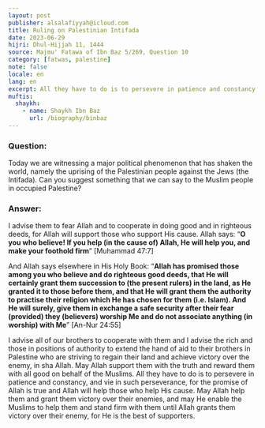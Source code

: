 ```yaml
---
layout: post
publisher: alsalafiyyah@icloud.com
title: Ruling on Palestinian Intifada
date: 2023-06-29
hijri: Dhul-Hijjah 11, 1444
source: Majmu' Fatawa of Ibn Baz 5/269, Question 10
category: [fatwas, palestine]
note: false
locale: en
lang: en
excerpt: All they have to do is to persevere in patience and constancy, and vie in such perseverance, for the promise of Allah is true and Allah will help those who help His cause.
muftis:
  shaykh: 
    - name: Shaykh Ibn Baz
      url: /biography/binbaz
---
```


### Question:
Today we are witnessing a major political phenomenon that has shaken the world, namely the uprising of the Palestinian people against the Jews (the Intifada). Can you suggest something that we can say to the Muslim people in occupied Palestine?

### Answer: 
I advise them to fear Allah and to cooperate in doing good and in righteous deeds, for Allah will support those who support His cause. Allah says: “**O you who believe! If you help (in the cause of) Allah, He will help you, and make your foothold firm**” [Muhammad 47:7]

And Allah says elsewhere in His Holy Book: “**Allah has promised those among you who believe and do righteous good deeds, that He will certainly grant them succession to (the present rulers) in the land, as He granted it to those before them, and that He will grant them the authority to practise their religion which He has chosen for them (i.e. Islam). And He will surely, give them in exchange a safe security after their fear (provided) they (believers) worship Me and do not associate anything (in worship) with Me**” [An-Nur 24:55]

I advise all of our brothers to cooperate with them and I advise the rich and those in positions of authority to extend the hand of aid to their brothers in Palestine who are striving to regain their land and achieve victory over the enemy, in sha Allah. May Allah support them with the truth and reward them with all good on behalf of the Muslims. All they have to do is to persevere in patience and constancy, and vie in such perseverance, for the promise of Allah is true and Allah will help those who help His cause. May Allah help them and grant them victory over their enemies, and may He enable the Muslims to help them and stand firm with them until Allah grants them victory over their enemy, for He is the best of supporters.

